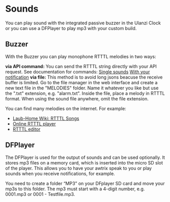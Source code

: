 # Sounds

You can play sound with the integrated passive buzzer in the Ulanzi Clock or you can use a DFPlayer to play mp3 with your custom build.

## Buzzer
With the Buzzer you can play monophone RTTTL melodies in two ways:

**via API command:**
You can send the RTTTL string directly with your API request.
See documentation for commands:
[Single sounds](https://blueforcer.github.io/awtrix-light/#/api?id=sound-playback)
[With your notification](https://blueforcer.github.io/awtrix-light/#/api?id=json-properties)
**via file:**
This method is to avoid long jsons beacuse the receive buffer is limited.
Go to the file manager in the web interface and create a new text file in the "MELODIES" folder.
Name it whatever you like but use the ".txt" extension, e.g. "alarm.txt". Inside the file, place a melody in RTTTL format.
When using the sound file anywhere, omit the file extension.

You can find many melodies on the internet. For example:
* [Laub-Home Wiki: RTTTL Songs](https://www.laub-home.de/wiki/RTTTL_Songs)
* [Online RTTTL player](https://adamonsoon.github.io/rtttl-play/)
* [RTTTL editor](https://corax89.github.io/esp8266Game/soundEditor.html)

## DFPlayer

The DFPlayer is used for the output of sounds and can be used optionally. It stores mp3 files on a memory card, which is inserted into the micro SD slot of the player. This allows you to have your awtrix speak to you or play sounds when you receive notifications, for example.

You need to create a folder “MP3” on your DFplayer SD card and move your mp3s to this folder. The mp3 must start with a 4-digit number, e.g. 0001.mp3 or 0001 - Testfile.mp3.
